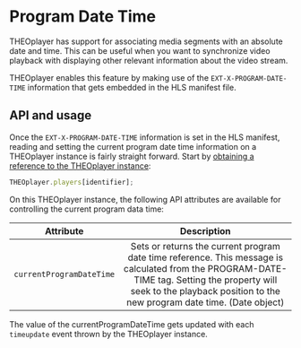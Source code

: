 # Program Date Time

THEOplayer has support for associating media segments with an absolute date and time. This can be useful when you want to synchronize video playback with displaying other relevant information about the video stream.

THEOplayer enables this feature by making use of the `EXT-X-PROGRAM-DATE-TIME` information that gets embedded in the HLS manifest file.

## API and usage

Once the `EXT-X-PROGRAM-DATE-TIME` information is set in the HLS manifest, reading and setting the current program date time information on a THEOplayer instance is fairly straight forward. Start by [obtaining a reference to the THEOplayer instance](../../getting-started/01-sdks/01-web/00-getting-started.md):

```js
THEOplayer.players[identifier];
```

On this THEOplayer instance, the following API attributes are available for controlling the current program data time:

|        Attribute         |                                                                                                       Description                                                                                                       |
| :----------------------: | :---------------------------------------------------------------------------------------------------------------------------------------------------------------------------------------------------------------------: |
| `currentProgramDateTime` | Sets or returns the current program date time reference. This message is calculated from the PROGRAM-DATE-TIME tag. Setting the property will seek to the playback position to the new program date time. (Date object) |

The value of the currentProgramDateTime gets updated with each `timeupdate` event thrown by the THEOplayer instance.
